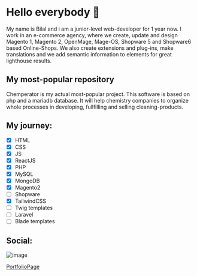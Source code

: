 # Hello everybody 👋

My name is Bilal and i am a junior-level web-developer for 1 year now. I work in an e-commerce agency, where we create, update and design Magento 1, Magento 2, OpenMage, Mage-OS, Shopware 5 and Shopware6 based Online-Shops. We also create extensions and plug-ins, make translations and we add semantic information to elements for great lighthouse results.

## My most-popular repository

Chemperator is my actual most-popular project. This software is based on php and a mariadb database. It will help chemistry companies to organize whole processes in developing, fullfilling and selling cleaning-products.

## My journey:

- [x] HTML
- [x] CSS
- [x] JS
- [x] ReactJS
- [x] PHP
- [x] MySQL
- [x] MongoDB
- [x] Magento2
- [ ] Shopware
- [x] TailwindCSS
- [ ] Twig templates
- [ ] Laravel
- [ ] Blade templates

## Social:

![image](https://img.shields.io/badge/LinkedIn-0077B5?style=for-the-badge&logo=linkedin&logoColor=white)

[](https://www.linkedin.com/in/bilal-kuzey/)

[PortfolioPage](https://bk1405bgl.de/)



